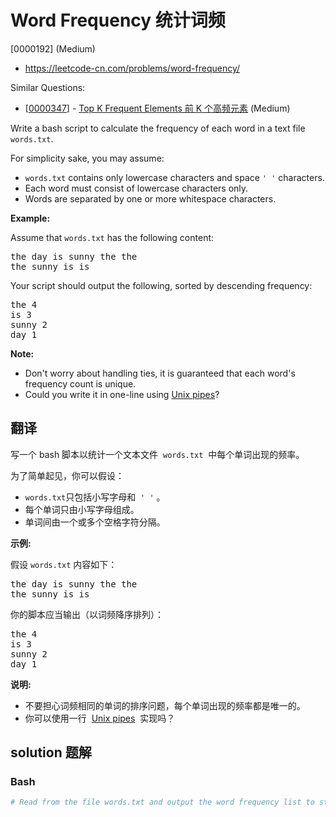 # Word Frequency 统计词频

[0000192] (Medium)

- https://leetcode-cn.com/problems/word-frequency/

Similar Questions:

- [[0000347](https://leetcode-cn.com/problems/top-k-frequent-elements/)] - [Top K Frequent Elements 前 K 个高频元素](./0000347.top-k-frequent-elements.md) (Medium)

Write a bash script to calculate the frequency of each word in a text file `words.txt`.

For simplicity sake, you may assume:

- `words.txt` contains only lowercase characters and space `' '` characters.
- Each word must consist of lowercase characters only.
- Words are separated by one or more whitespace characters.

**Example:**

Assume that `words.txt` has the following content:

<pre>the day is sunny the the
the sunny is is
</pre>

Your script should output the following, sorted by descending frequency:

<pre>the 4
is 3
sunny 2
day 1
</pre>

**Note:**

- Don't worry about handling ties, it is guaranteed that each word's frequency count is unique.
- Could you write it in one-line using [Unix pipes](http://tldp.org/HOWTO/Bash-Prog-Intro-HOWTO-4.html)?

## 翻译

写一个 bash 脚本以统计一个文本文件  `words.txt`  中每个单词出现的频率。

为了简单起见，你可以假设：

- `words.txt`只包括小写字母和  `' '` 。
- 每个单词只由小写字母组成。
- 单词间由一个或多个空格字符分隔。

**示例:**

假设 `words.txt` 内容如下：

<pre>the day is sunny the the
the sunny is is
</pre>

你的脚本应当输出（以词频降序排列）：

<pre>the 4
is 3
sunny 2
day 1
</pre>

**说明:**

- 不要担心词频相同的单词的排序问题，每个单词出现的频率都是唯一的。
- 你可以使用一行  [Unix pipes](http://tldp.org/HOWTO/Bash-Prog-Intro-HOWTO-4.html)  实现吗？

## solution 题解

### Bash

```bash
# Read from the file words.txt and output the word frequency list to stdout.

```
